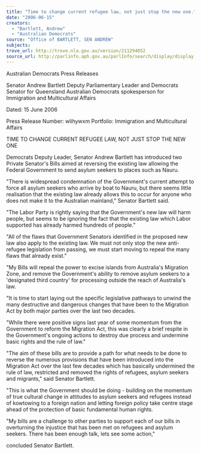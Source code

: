 ```yaml
---
title: "Time to change current refugee law, not just stop the new one."
date: "2006-06-15"
creators:
  - "Bartlett, Andrew"
  - "Australian Democrats"
source: "Office of BARTLETT, SEN ANDREW"
subjects:
trove_url: http://trove.nla.gov.au/version/211294052
source_url: http://parlinfo.aph.gov.au/parlInfo/search/display/display.w3p;query=Id%3A%22media/pressrel/ZB0K6%22
---
```


 Australian Democrats Press Releases

 Senator Andrew Bartlett  Deputy Parliamentary Leader and Democrats Senator for  Queensland  Australian Democrats spokesperson for Immigration and  Multicultural Affairs

 Dated: 15 June 2006 

 Press Release Number: wlihywxm  Portfolio: Immigration and Multicultural Affairs 

 TIME TO CHANGE CURRENT REFUGEE LAW, NOT JUST STOP THE NEW ONE 

 Democrats Deputy Leader, Senator Andrew Bartlett has introduced two Private Senator's Bills aimed at  reversing the existing law allowing the Federal Government to send asylum seekers to places such as  Nauru.   

 "There is widespread condemnation of the Government's current attempt to force all asylum seekers  who arrive by boat to Nauru, but there seems little realisation that the existing law already allows this to  occur for anyone who does not make it to the Australian mainland," Senator Bartlett said.   

 "The Labor Party is rightly saying that the Government's new law will harm people, but seems to be  ignoring the fact that the existing law which Labor supported has already harmed hundreds of people."   

 "All of the flaws that Government Senators identified in the proposed new law also apply to the existing  law. We must not only stop the new anti-refugee legislation from passing, we must start moving to repeal  the many flaws that already exist."    

 "My Bills will repeal the power to excise islands from Australia's Migration Zone, and remove the  Government's ability to remove asylum seekers to a 'designated third country' for processing outside the  reach of Australia's law.   

 "It is time to start laying out the specific legislative pathways to unwind the many destructive and  dangerous changes that have been to the Migration Act by both major parties over the last two decades.   

 "While there were positive signs last year of some momentum from the Government to reform the  Migration Act, this was clearly a brief respite in the Government's ongoing actions to destroy due  process and undermine basic rights and the rule of law."   

 "The aim of these bills are to provide a path for what needs to be done to reverse the numerous  provisions that have been introduced into the Migration Act over the last few decades which has  basically undermined the rule of law, restricted and removed the rights of refugees, asylum seekers and  migrants," said Senator Bartlett.   

 "This is what the Government should be doing - building on the momentum of true cultural change in  attitudes to asylum seekers and refugees instead of kowtowing to a foreign nation and letting foreign  policy take centre stage ahead of the protection of basic fundamental human rights.   

 "My bills are a challenge to other parties to support each of our bills in overturning the injustice that has  been met on refugees and asylum seekers. There has been enough talk, lets see some action," 

 concluded Senator Bartlett. 

